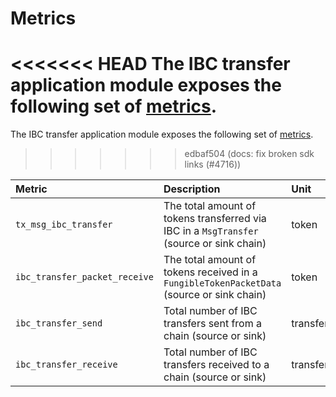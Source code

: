 <!--
order: 6
-->

# Metrics

<<<<<<< HEAD
The IBC transfer application module exposes the following set of [metrics](https://github.com/cosmos/cosmos-sdk/blob/main/docs/docs/core/09-telemetry.md).
=======
The IBC transfer application module exposes the following set of [metrics](https://github.com/cosmos/cosmos-sdk/blob/main/docs/develop/advanced/09-telemetry.md).
>>>>>>> edbaf504 (docs: fix broken sdk links (#4716))

| Metric                          | Description                                                                               | Unit            | Type    |
|:--------------------------------|:------------------------------------------------------------------------------------------|:----------------|:--------|
| `tx_msg_ibc_transfer`           | The total amount of tokens transferred via IBC in a `MsgTransfer` (source or sink chain)  | token           | gauge   |
| `ibc_transfer_packet_receive`   | The total amount of tokens received in a `FungibleTokenPacketData` (source or sink chain) | token           | gauge   |
| `ibc_transfer_send`             | Total number of IBC transfers sent from a chain (source or sink)                          | transfer        | counter |
| `ibc_transfer_receive`          | Total number of IBC transfers received to a chain (source or sink)                        | transfer        | counter |
